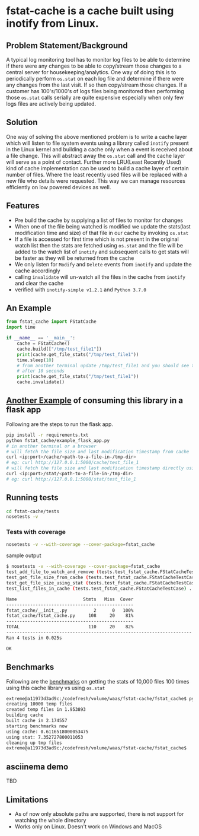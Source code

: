 # fstat-cache is a cache built using inotify from Linux.

## Problem Statement/Background
A typical log monitoring tool has to monitor log files to be able to determine if there were any changes
to be able to copy/stream those changes to a central server for housekeeping/analytics. One way of doing this
is to periodically perform `os.stat` on each log file and determine if there were any changes from the last visit.
If so then copy/stream those changes. If a customer has 100's/1000's of logs files being monitored then performing those
`os.stat` calls serially are quite expensive especially when only few logs files are actively being updated.

## Solution
One way of solving the above mentioned problem is to write a cache layer which will listen to file system events
using a library called `inotify` present in the Linux kernel and building a cache only when a event is received 
about a file change. This will abstract away the `os.stat` call and the cache layer will serve as a point of contact.
Further more LRU(Least Recently Used) kind of cache implementation can be used to build a cache layer of certain number
of files. Where the least recently used files will be replaced with a new file who details were requested. This way 
we can manage resources efficiently on low powered devices as well.

## Features
- Pre build the cache by supplying a list of files to monitor for changes
- When one of the file being watched is modified we update the stats(last modification time and size) of that file 
in our cache by invoking `os.stat`
- If a file is accessed for first time which is not present in the original watch list then the stats are 
fetched using `os.stat` and the file will be added to the watch list of `inotify` and subsequent calls to 
get stats will be faster as they will be returned from the cache
- We only listen for `Modify` and `Delete` events from `inotify` and update the cache accordingly
- calling `invalidate` will un-watch all the files in the cache from `inotify` and clear the cache
- verified with `inotify-simple v1.2.1` and `Python 3.7.0`

## An Example

```python
from fstat_cache import FStatCache
import time

if __name__ == '__main__':
    cache = FStatCache()
    cache.build(["/tmp/test_file1"])
    print(cache.get_file_stats("/tmp/test_file1"))
    time.sleep(10)
    # from another terminal update /tmp/test_file1 and you should see the update info when next line is run
    # after 10 seconds
    print(cache.get_file_stats("/tmp/test_file1"))
    cache.invalidate()
```

## [Another Example](fstat_cache/example_flask_app.py) of consuming this library in a flask app
Following are the steps to run the flask app.
```bash
pip install -r requirements.txt
python fstat_cache/example_flask_app.py
# in another terminal or a browser
# will fetch the file size and last modification timestamp from cache
curl <ip:port>/cache/<path-to-a-file-in-/tmp-dir>
# eg: curl http://127.0.0.1:5000/cache/test_file_1
# will fetch the file size and last modification timestamp directly using os.stat
curl <ip:port>/stat/<path-to-a-file-in-/tmp-dir>
# eg: curl http://127.0.0.1:5000/stat/test_file_1
```

## Running tests
```bash
cd fstat-cache/tests
nosetests -v
```
### Tests with coverage
```bash
nosetests -v --with-coverage --cover-package=fstat_cache
```
sample output 
```bash
$ nosetests -v --with-coverage --cover-package=fstat_cache
test_add_file_to_watch_and_remove (tests.test_fstat_cache.FStatCacheTestCase) ... ok
test_get_file_size_from_cache (tests.test_fstat_cache.FStatCacheTestCase) ... ok
test_get_file_size_using_stat (tests.test_fstat_cache.FStatCacheTestCase) ... ok
test_list_files_in_cache (tests.test_fstat_cache.FStatCacheTestCase) ... ok

Name                         Stmts   Miss  Cover
------------------------------------------------
fstat_cache/__init__.py          2      0   100%
fstat_cache/fstat_cache.py     108     20    81%
------------------------------------------------
TOTAL                          110     20    82%
----------------------------------------------------------------------
Ran 4 tests in 0.025s

OK
```

## Benchmarks
Following are the [benchmarks](fstat_cache/benchmarks.py) on getting the stats of 10,000 files 100 times using this cache library vs using `os.stat`
```bash
extreme@a11973d3ad9c:/codefresh/volume/waas/fstat-cache/fstat_cache$ python benchmarks.py
creating 10000 temp files
created temp files in 1.953893
building cache
built cache in 2.174557
starting benchmarks now
using cache: 0.6116518000053475
using stat: 7.352727800011053
cleaning up tmp files
extreme@a11973d3ad9c:/codefresh/volume/waas/fstat-cache/fstat_cache$
```

## asciinema demo

TBD

## Limitations
- As of now only absolute paths are supported, there is not support for watching the whole directory
- Works only on Linux. Doesn't work on Windows and MacOS
